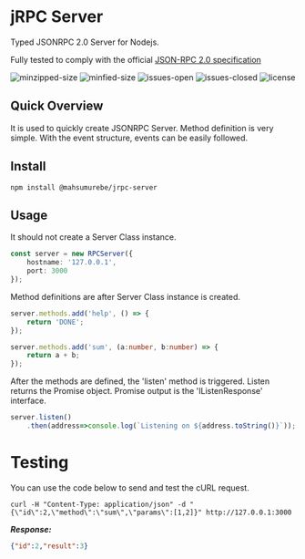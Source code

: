 # jRPC Server

Typed JSONRPC 2.0 Server for Nodejs.

Fully tested to comply with the official [JSON-RPC 2.0 specification](https://www.jsonrpc.org/specification)

![minzipped-size](https://img.shields.io/bundlephobia/minzip/@mahsumurebe/jrpc-server/1.0.4?style=for-the-badge)
![minfied-size](https://img.shields.io/bundlephobia/min/@mahsumurebe/jrpc-server/1.0.4?style=for-the-badge)
![issues-open](https://img.shields.io/github/issues/mahsumurebe/chip-8-go?style=for-the-badge)
![issues-closed](https://img.shields.io/github/issues-closed/mahsumurebe/chip-8-go?style=for-the-badge)
![license](https://img.shields.io/github/license/mahsumurebe/jrpc-server?style=for-the-badge)

## Quick Overview

It is used to quickly create JSONRPC Server. Method definition is very simple. With the event structure, events can be easily followed.

## Install
```
npm install @mahsumurebe/jrpc-server
```

## Usage

It should not create a Server Class instance.

```typescript
const server = new RPCServer({
    hostname: '127.0.0.1',
    port: 3000
});
```

Method definitions are after Server Class instance is created.

```typescript
server.methods.add('help', () => {
    return 'DONE';
});

server.methods.add('sum', (a:number, b:number) => {
    return a + b;
});
```

After the methods are defined, the 'listen' method is triggered.
Listen returns the Promise object.
Promise output is the 'IListenResponse' interface.

```typescript
server.listen()
    .then(address=>console.log(`Listening on ${address.toString()}`));
```

# Testing

You can use the code below to send and test the cURL request.

```shell script
curl -H "Content-Type: application/json" -d "{\"id\":2,\"method\":\"sum\",\"params\":[1,2]}" http://127.0.0.1:3000
```
***Response:***
```json
{"id":2,"result":3}
```

